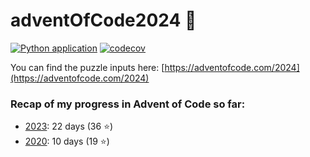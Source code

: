 # adventOfCode2024 🎄



[![Python application](https://github.com/monpie3/adventOfCode2024/actions/workflows/python.yml/badge.svg)](https://github.com/monpie3/adventOfCode2024/actions/workflows/python.yml) [![codecov](https://codecov.io/gh/monpie3/adventOfCode2024/graph/badge.svg?token=sJt7iNyDHN)](https://codecov.io/gh/monpie3/adventOfCode2024)

You can find the puzzle inputs here: [https://adventofcode.com/2024](https://adventofcode.com/2024)


### Recap of my progress in Advent of Code so far:
* [2023](https://github.com/monpie3/adventOfCode2023): 22 days (36 ⭐)
* [2020](https://github.com/monpie3/adventOfCode2020): 10 days (19 ⭐)
